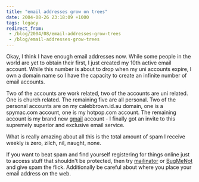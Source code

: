 ```yaml
---
title: "email addresses grow on trees"
date: 2004-08-26 23:18:09 +1000
tags: legacy
redirect_from:
 - /blog/2004/08/email-addresses-grow-trees
 - /blog/email-addresses-grow-trees
---
```


Okay, I think I have enough email addresses now. While some people in the world are yet to obtain their first, I just created my 10th active email account. While this number is about to drop when my uni accounts expire, I own a domain name so I have the capacity to create an infinite number of email accounts.

Two of the accounts are work related, two of the accounts are uni related. One is church related. The remaining five are all personal. Two of the personal accounts are on my calebbrown.id.au domain, one is a spymac.com account, one is my hotpop.com account. The remaining account is my brand new <a href="http://gmail.google.com">gmail</a> account - I finally got an invite to this supremely superior and exclusive email service.

What is really amazing about all this is the total amount of spam I receive weekly is zero, zilch, nil, naught, none.

If you want to beat spam and find yourself registering for things online just to access stuff that shouldn't be protected, then try <a href="http://www.mailinator.net">mailinator</a> or <a href="http://www.bugmenot.com/">BugMeNot</a> and give spam the flick. Additionally be careful about where you place your email address on the web.
